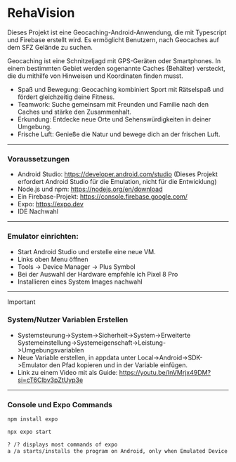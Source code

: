 # RehaVision

Dieses Projekt ist eine Geocaching-Android-Anwendung, die mit Typescript und Firebase erstellt wird.
Es ermöglicht Benutzern, nach Geocaches auf dem SFZ Gelände zu suchen.

Geocaching ist eine Schnitzeljagd mit GPS-Geräten oder Smartphones. In einem bestimmten Gebiet werden sogenannte Caches (Behälter) versteckt, die du mithilfe von Hinweisen und Koordinaten finden musst.

- Spaß und Bewegung: Geocaching kombiniert Sport mit Rätselspaß und fördert gleichzeitig deine Fitness.
- Teamwork: Suche gemeinsam mit Freunden und Familie nach den Caches und stärke den Zusammenhalt.
- Erkundung: Entdecke neue Orte und Sehenswürdigkeiten in deiner Umgebung.
- Frische Luft: Genieße die Natur und bewege dich an der frischen Luft.



---
### Voraussetzungen
- Android Studio: https://developer.android.com/studio (Dieses Projekt erfordert Android Studio für die Emulation, nicht für die Entwicklung)
- Node.js und npm: https://nodejs.org/en/download
- Ein Firebase-Projekt: https://console.firebase.google.com/
- Expo: https://expo.dev
- IDE Nachwahl
---
### Emulator einrichten:
- Start Android Studio und erstelle eine neue VM.
- Links oben Menu öffnen
- Tools -> Device Manager -> Plus Symbol
- Bei der Auswahl der Hardware empfehle ich Pixel 8 Pro
- Installieren eines System Images nachwahl
---
> [!IMPORTANT]
> ### System/Nutzer Variablen Erstellen
> - Systemsteurung->System->Sicherheit->System->Erweiterte Systemeinstellung->Systemeigenschaft->Leistung->Umgebungsvariablen
> - Neue Variable erstellen, in appdata unter Local->Android->SDK->Emulator den Pfad kopieren und in der Variable einfügen.
> - Link zu einem Video mit als Guide: https://youtu.be/InVMrjx49DM?si=cT6Clbv3pZtUyp3e
---
### Console und Expo Commands
```diff
npm install expo

npx expo start
```
```diff
? /? displays most commands of expo
a /a starts/installs the program on Android, only when Emulated Device is launched
```
